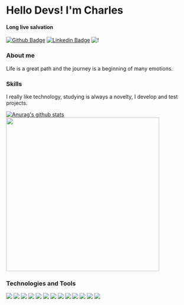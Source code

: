 # Hello Devs! I'm Charles
#### Long live salvation

[![Github Badge](https://img.shields.io/badge/-Github-000?style=flat-square&logo=Github&logoColor=white&link=https://github.com/charleslana)](https://github.com/charleslana)
[![Linkedin Badge](https://img.shields.io/badge/-LinkedIn-blue?style=flat-square&logo=Linkedin&logoColor=white&link=https://www.linkedin.com/in/charleslana/)](https://www.linkedin.com/in/charleslana/)
![!](https://komarev.com/ghpvc/?username=charleslana&color=yellowgreen)

### About me
Life is a great path and the journey is a beginning of many emotions.

### Skills
I really like technology, studying is always a novelty, I develop and test projects.

[![Anurag's github stats](https://github-readme-stats.vercel.app/api?username=charleslana&show_icons=true&theme=dracula)](https://github.com/anuraghazra/github-readme-stats)
<img width="415px" src="https://github-readme-stats.vercel.app/api/top-langs/?username=charleslana&langs_count=6&theme=dracula&layout=compact"/>

### Technologies and Tools 

![](https://img.shields.io/badge/OS-Linux-informational?style=flat&logo=linux&logoColor=white&color=orange)
![](https://img.shields.io/badge/-JavaScript-informational?style=flat&logo=javascript&logoColor=white&color=yellow)
![](https://img.shields.io/badge/-TypeScript-informational?style=flat&logo=typescript&logoColor=white&color=informational)
![](https://img.shields.io/badge/Front-ReactJs-informational?style=flat&logo=react&logoColor=white&color=cyan)
![](https://img.shields.io/badge/Back-NodeJs-informational?style=flat&logo=node.js&logoColor=white&color=green)
![](https://img.shields.io/badge/Front-Angular-informational?style=flat&logo=angular&logoColor=white&color=red)
![](https://img.shields.io/badge/Front-Flutter-informational?style=flat&logo=flutter&logoColor=white&color=cyan)
![](https://img.shields.io/badge/Tools-Postman-informational?style=flat&logo=postman&logoColor=white&color=orange)
![](https://img.shields.io/badge/Test-Cypress-informational?style=flat&logo=cypress&logoColor=white&color=gray)
![](https://img.shields.io/badge/Test-Selenium-informational?style=flat&logo=selenium&logoColor=white&color=green)
![](https://img.shields.io/badge/Back-NestJs-informational?style=flat&logo=nestjs&logoColor=white&color=red)
![](https://img.shields.io/badge/Back-SpringBoot-informational?style=flat&logo=spring-boot&logoColor=white&color=green)
![](https://img.shields.io/badge/Back-Java-informational?style=flat&logo=java&logoColor=white&color=blue)
